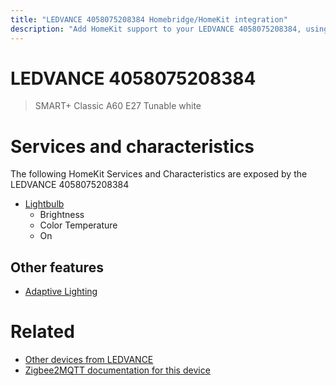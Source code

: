 ```yaml
---
title: "LEDVANCE 4058075208384 Homebridge/HomeKit integration"
description: "Add HomeKit support to your LEDVANCE 4058075208384, using Homebridge, Zigbee2MQTT and homebridge-z2m."
---
```

<!---
This file has been GENERATED using src/docgen/docgen.ts
DO NOT EDIT THIS FILE MANUALLY!
-->
# LEDVANCE 4058075208384
> SMART+ Classic A60 E27 Tunable white


# Services and characteristics
The following HomeKit Services and Characteristics are exposed by
the LEDVANCE 4058075208384

* [Lightbulb](../../light.md)
  * Brightness
  * Color Temperature
  * On

## Other features
* [Adaptive Lighting](../../light.md)

# Related
* [Other devices from LEDVANCE](../index.md#ledvance)
* [Zigbee2MQTT documentation for this device](https://www.zigbee2mqtt.io/devices/4058075208384.html)